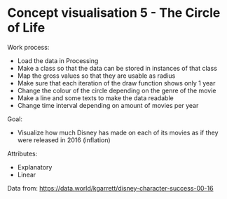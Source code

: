 # Concept visualisation 5 - The Circle of Life  

Work process:
  - Load the data in Processing
  - Make a class so that the data can be stored in instances of that class
  - Map the gross values so that they are usable as radius
  - Make sure that each iteration of the draw function shows only 1 year
  - Change the colour of the circle depending on the genre of the movie
  - Make a line and some texts to make the data readable
  - Change time interval depending on amount of movies per year
  

Goal:
  - Visualize how much Disney has made on each of its movies as if they were released in 2016 (inflation)
  

Attributes:
  - Explanatory
  - Linear

Data from: https://data.world/kgarrett/disney-character-success-00-16
